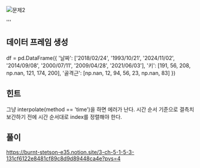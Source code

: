 ![문제2](https://github.com/user-attachments/assets/78c5b54e-ad2d-454a-93fb-fadc71874843)

'''
## 데이터 프레임 생성
df = pd.DataFrame({
    '날짜': ['2018/02/24', '1993/10/21', '2024/11/02', '2014/09/08', '2000/07/11', '2009/04/28', '2021/06/03'],
    '키': [191, 56, 208, np.nan, 121, 174, 200],
    '골격근': [np.nan, 12, 94, 56, 23, np.nan, 83]
})




## 힌트
그냥 interpolate(method == 'time')을 하면 에러가 난다.
시간 순서 기준으로 결측치 보간하기 전에 시간 순서대로 index를 정렬해야 한다.

## 풀이
https://burnt-stetson-e35.notion.site/3-ch-5-1-5-3-131cf6122e8481cf89c8d9d89448ca4e?pvs=4

